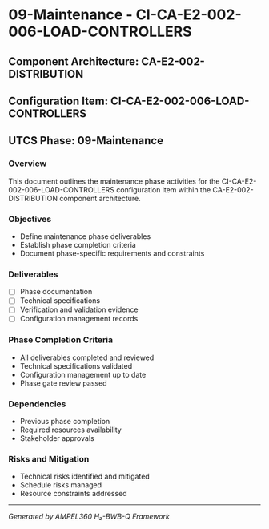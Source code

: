 # 09-Maintenance - CI-CA-E2-002-006-LOAD-CONTROLLERS

## Component Architecture: CA-E2-002-DISTRIBUTION
## Configuration Item: CI-CA-E2-002-006-LOAD-CONTROLLERS
## UTCS Phase: 09-Maintenance

### Overview
This document outlines the maintenance phase activities for the CI-CA-E2-002-006-LOAD-CONTROLLERS configuration item within the CA-E2-002-DISTRIBUTION component architecture.

### Objectives
- Define maintenance phase deliverables
- Establish phase completion criteria
- Document phase-specific requirements and constraints

### Deliverables
- [ ] Phase documentation
- [ ] Technical specifications
- [ ] Verification and validation evidence
- [ ] Configuration management records

### Phase Completion Criteria
- All deliverables completed and reviewed
- Technical specifications validated
- Configuration management up to date
- Phase gate review passed

### Dependencies
- Previous phase completion
- Required resources availability
- Stakeholder approvals

### Risks and Mitigation
- Technical risks identified and mitigated
- Schedule risks managed
- Resource constraints addressed

---
*Generated by AMPEL360 H₂-BWB-Q Framework*

